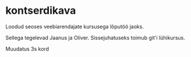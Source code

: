 # kontserdikava
Loodud seoses veebiarendajate kursusega lõputöö jaoks. 

Sellega tegelevad Jaanus ja Oliver. Sissejuhatuseks toimub git'i lühikursus.

Muudatus 3s kord

